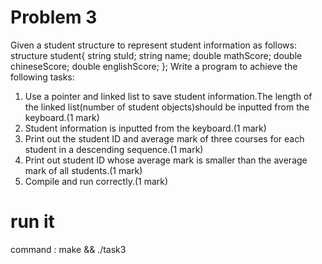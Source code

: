 # Problem 3
Given a student structure to represent student information as follows:
structure student{
    string stuId;
    string name;
    double mathScore;
    double chineseScore;
    double englishScore;
};
Write a program to achieve the following tasks:
1. Use a pointer and linked list to save student information.The length of the linked list(number of student objects)should be inputted from the keyboard.(1 mark)
2. Student information is inputted from the keyboard.(1 mark)
3. Print out the student ID and average mark of three courses for each student in a descending sequence.(1 mark)
4. Print out student ID whose average mark is smaller than the average mark of all students.(1 mark)
5. Compile and run correctly.(1 mark)

# run it
command : make && ./task3